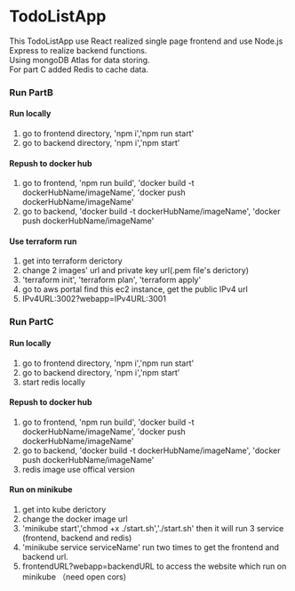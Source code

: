 # TodoListApp
This TodoListApp use React realized single page frontend and use Node.js Express to realize backend functions.  
Using mongoDB Atlas for data storing.  
For part C added Redis to cache data.  

### Run PartB
#### Run locally
1. go to frontend directory, 'npm i','npm run start'  
2. go to backend directory, 'npm i','npm start'  
#### Repush to docker hub
1. go to frontend, 'npm run build', 'docker build -t dockerHubName/imageName', 'docker push dockerHubName/imageName'  
2. go to backend, 'docker build -t dockerHubName/imageName', 'docker push dockerHubName/imageName'  
#### Use terraform run
1. get into terraform derictory  
2. change 2 images' url and private key url(.pem file's derictory)  
3. 'terraform init', 'terraform plan', 'terraform apply'  
4. go to aws portal find this ec2 instance, get the public IPv4 url  
5. IPv4URL:3002?webapp=IPv4URL:3001
### Run PartC
#### Run locally
1. go to frontend directory, 'npm i','npm run start'  
2. go to backend directory, 'npm i','npm start'  
3. start redis locally
#### Repush to docker hub
1. go to frontend, 'npm run build', 'docker build -t dockerHubName/imageName', 'docker push dockerHubName/imageName'  
2. go to backend, 'docker build -t dockerHubName/imageName', 'docker push dockerHubName/imageName'
3. redis image use offical version
#### Run on minikube
1. get into kube derictory  
2. change the docker image url  
3. 'minikube start','chmod +x ./start.sh','./start.sh' then it will run 3 service (frontend, backend and redis)  
4. 'minikube service serviceName' run two times to get the frontend and backend url.  
5. frontendURL?webapp=backendURL to access the website which run on minikube （need open cors)
